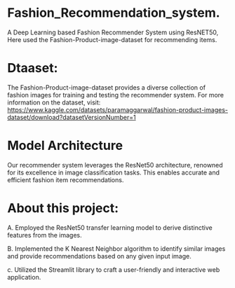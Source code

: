 # Fashion_Recommendation_system.
A Deep Learning based Fashion Recommender System using ResNET50, Here used the Fashion-Product-image-dataset for recommending items.
# Dtaaset:
The Fashion-Product-image-dataset provides a diverse collection of fashion images for training and testing the recommender system. For more information on the dataset, 
visit: https://www.kaggle.com/datasets/paramaggarwal/fashion-product-images-dataset/download?datasetVersionNumber=1

# Model Architecture
Our recommender system leverages the ResNet50 architecture, renowned for its excellence in image classification tasks. This enables accurate and efficient fashion item recommendations.
# About this project:
A. Employed the ResNet50 transfer learning model to derive distinctive features from the images.

B. Implemented the K Nearest Neighbor algorithm to identify similar images and provide recommendations based on any given input image.

c. Utilized the Streamlit library to craft a user-friendly and interactive web application.
